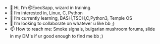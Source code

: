 - 👋 Hi, I’m @ExecSapp, wizard in training.
- 👀 I’m interested in, Linux, C, Python
- 🌱 I’m currently learning, BASH,TSCH,C,Python3, Temple OS
- 💞️ I’m looking to collaborate on whatever u like bb ;)
- 📫 How to reach me: Smoke signals, bulgarian mushroom forums, slide in my DM's if ur good enough to find me bb ;)

<!---
ExecSapp/ExecSapp is a ✨ special ✨ repository because its `README.md` (this file) appears on your GitHub profile.
You can click the Preview link to take a look at your changes.
--->

